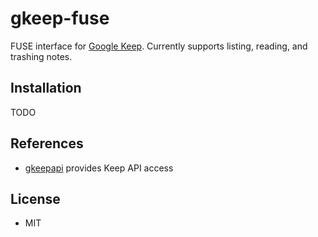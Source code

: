 # gkeep-fuse

FUSE interface for [Google Keep](https://www.google.com/keep/).  Currently
supports listing, reading, and trashing notes.

## Installation

TODO

## References

* [gkeepapi](https://github.com/kiwiz/gkeepapi) provides Keep API access

## License

* MIT
